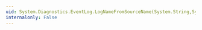 ```yaml
---
uid: System.Diagnostics.EventLog.LogNameFromSourceName(System.String,System.String)
internalonly: False
---
```

